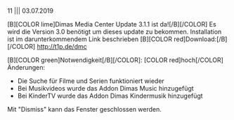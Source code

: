 11
||| 
03.07.2019 

[B][COLOR lime]Dimas Media Center Update 3.1.1 ist da![/B][/COLOR]
Es wird die Version 3.0 benötigt um dieses update zu bekommen.
Installation ist im darunterkommendem Link beschrieben
[B][COLOR red]Download:[/B][/COLOR] http://t1p.de/dmc

[B][COLOR green]Notwendigkeit[/B][/COLOR]: [COLOR red]hoch[/COLOR]
Änderungen: 
- Die Suche für Filme und Serien funktioniert wieder
- Bei Musikvideos wurde das Addon Dimas Music hinzugefügt
- Bei KinderTV wurde das Addon Dimas Kindermusik hinzugefügt

Mit "Dismiss" kann das Fenster geschlossen werden. 






